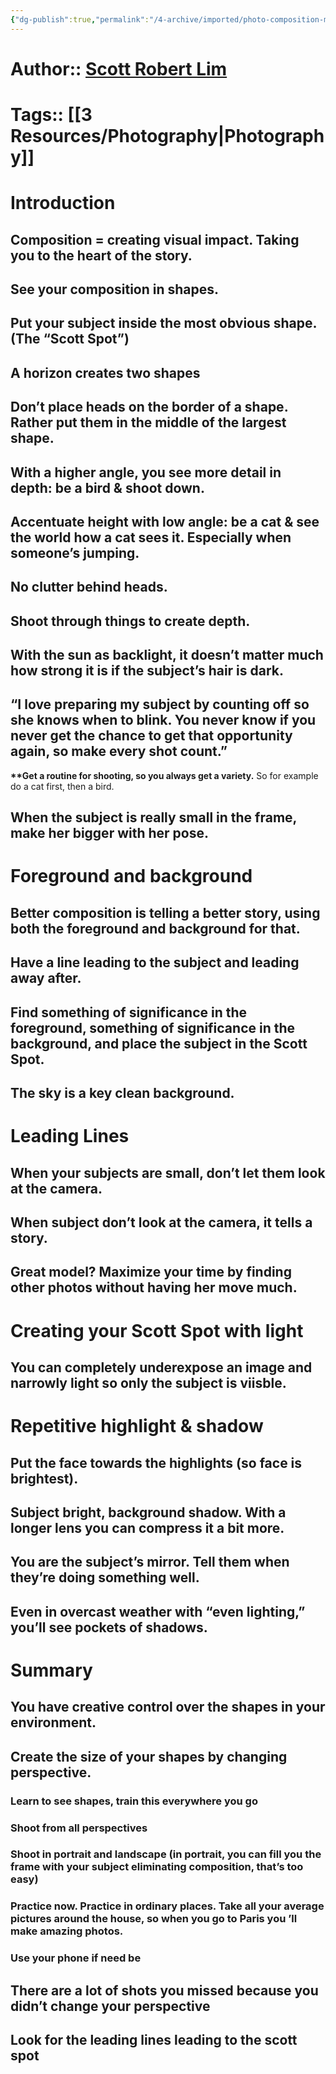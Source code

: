 ```yaml
---
{"dg-publish":true,"permalink":"/4-archive/imported/photo-composition-masterclass/","dgPassFrontmatter":true}
---
```




# Author:: [Scott Robert Lim](Scott%20Robert-Lim.md)


# Tags:: [[3 Resources/Photography\|Photography]]


# Introduction


## Composition = creating visual impact. Taking you to the heart of the story.


## See your composition in shapes.


## ****Put your subject inside the most obvious shape.**** (The “Scott Spot”)


## A horizon creates two shapes


## Don’t place heads on the border of a shape. Rather put them in the middle of the largest shape.


## With a higher angle, you see more detail in depth: be a bird & shoot down.


## Accentuate height with low angle: be a cat & see the world how a cat sees it. Especially when someone’s jumping.


## No clutter behind heads.


## Shoot through things to create depth.


## With the sun as backlight, it doesn’t matter much how strong it is if the subject’s hair is dark.


## “I love preparing my subject by counting off so she knows when to blink. You never know if you never get the chance to get that opportunity again, so make every shot count.”

****\*\*Get a routine for shooting, so you always get a variety.**** So for example do a cat first, then a bird.


## When the subject is really small in the frame, make her bigger with her pose.


# Foreground and background


## Better composition is telling a better story, using both the foreground and background for that.


## Have a line ****leading to the subject**** and ****leading away after****.


## Find something of significance in the foreground, something of significance in the background, and place the subject in the Scott Spot.


## ****The sky is a key clean background.****


# Leading Lines


## When your subjects are small, don’t let them look at the camera.


## When subject don’t look at the camera, it tells a story.


## Great model? Maximize your time by finding other photos without having her move much.


# Creating your Scott Spot with light


## You can completely underexpose an image and narrowly light so only the subject is viisble.


# Repetitive highlight & shadow


## Put the face towards the highlights (so face is brightest).


## ****Subject bright, background shadow.**** With a longer lens you can compress it a bit more.


## You are the subject’s mirror. Tell them when they’re doing something well.


## Even in overcast weather with “even lighting,” you’ll see pockets of shadows.


# Summary


## You have creative control over the shapes in your environment.


## Create the size of your shapes by changing perspective.


### Learn to see shapes, train this everywhere you go


### Shoot from all perspectives


### Shoot in portrait and landscape (in portrait, you can fill you the frame with your subject eliminating composition, that’s too easy)


### ****Practice now.**** Practice in ordinary places. Take all your average pictures around the house, so when you go to Paris you ’ll make amazing photos.


### Use your phone if need be


## There are a lot of shots you missed because you didn’t change your perspective


## Look for the leading lines leading to the scott spot

